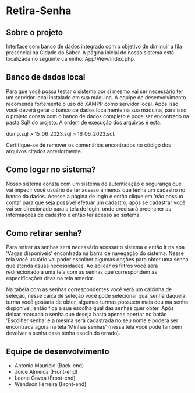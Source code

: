 # Retira-Senha

## Sobre o projeto

Interface com banco de dados integrado com o objetivo de diminuir a fila presencial na Cidade do Saber. A página inicial do nosso sistema está localizada no seguinte caminho: App/View/index.php.

## Banco de dados local

Para que você possa testar o sistema por si mesmo vai ser necessário ter um servidor local instalado em sua máquina. A equipe de desenvolvimento recomenda fortemente o uso do XAMPP como servidor local.
Após isso, você deverá gerar o banco de dados localmente na sua máquina, para isso o projeto consta com o banco de dados completo e pode ser encontrado na pasta Sql/ do projeto. A ordem de execução dos arquivos é esta: 

dump.sql > 15_06_2023.sql > 16_06_2023.sql. 

Certifique-se de remover os comenários encontrados no código dos arquivos citados anteriormente.

## Como logar no sistema?

Nosso sistema consta com um sistema de autenticação e segurança que vai impedir você usuário de ter acesso a menos que tenha um cadastro no banco da dados. Acesse a página de login e então clique em 'não possuo conta' para que seja possível efetuar um cadastro, após se cadastrar você vai ser direcionado para a tela de login, onde precisará preencher as informações de cadastro e então ter acesso ao sistema.

## Como retirar senha?

Para retirar as senhas será necessário acessar o sistema e então ir na aba 'Vagas disponíveis' encontrada na barra de navegação do sistema. Nesse tela você usuário vai poder escolher algumas opções para obter uma senha que atenda dsuas necessidades. Ao aplicar os filtros você será redirecionado a uma tela com as senhas que correspondem as especifícações ditas na tela anterior. 

Na tabela com as senhas correspondentes você verá um caixinha de seleção, nesse caixa de seleção você pode selecionar qual senha daquela turma você gostaria de obter, algumas turmas possuem mais deu ma senha disponível, então fica a sua escolha qual das senhas quer obter. Após deixar marcado a senha que deseja basta apenas apertar no botão 'Escolher senha' e a mesma será cadastrada no seu nome e poderá ser encontrada agora na tela 'Minhas senhas' (nessa tela você pode também devolver a senha caso tenha esoclhido errado).

## Equipe de desenvolvimento

- Antonio Mauricio (Back-end)
- Joice Almeida (Front-end)
- Leone Govea (Front-end)
- Wendson Ferreira (Front-end)
